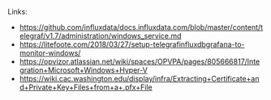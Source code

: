 Links:
- https://github.com/influxdata/docs.influxdata.com/blob/master/content/telegraf/v1.7/administration/windows_service.md
- https://litefoote.com/2018/03/27/setup-telegrafinfluxdbgrafana-to-monitor-windows/
- https://opvizor.atlassian.net/wiki/spaces/OPVPA/pages/805666817/Integration+Microsoft+Windows+Hyper-V
- https://wiki.cac.washington.edu/display/infra/Extracting+Certificate+and+Private+Key+Files+from+a+.pfx+File